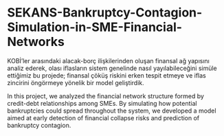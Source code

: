 # SEKANS-Bankruptcy-Contagion-Simulation-in-SME-Financial-Networks
KOBİ’ler arasındaki alacak-borç ilişkilerinden oluşan finansal ağ yapısını analiz ederek, olası iflasların sistem genelinde nasıl yayılabileceğini simüle ettiğimiz bu projede; finansal çöküş riskini erken tespit etmeye ve iflas zincirini öngörmeye yönelik bir model geliştirdik.

In this project, we analyzed the financial network structure formed by credit-debt relationships among SMEs. By simulating how potential bankruptcies could spread throughout the system, we developed a model aimed at early detection of financial collapse risks and prediction of bankruptcy contagion.
